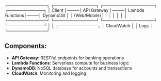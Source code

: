┌─────────────┐    ┌──────────────┐    ┌─────────────────┐    ┌────────────┐
│   Client    │────│ API Gateway  │────│ Lambda Functions│────│ DynamoDB   │
│ (Web/Mobile)│    │              │    │                 │    │            │
└─────────────┘    └──────────────┘    └─────────────────┘    └────────────┘
│
│
┌─────────────┐
│ CloudWatch  │
│    Logs     │
└─────────────┘


## Components:
- **API Gateway**: RESTful endpoints for banking operations
- **Lambda Functions**: Serverless compute for business logic
- **DynamoDB**: NoSQL database for accounts and transactions
- **CloudWatch**: Monitoring and logging
